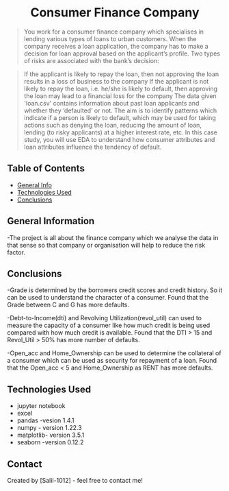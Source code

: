 # <center> Consumer Finance Company</center>
> You work for a consumer finance company which specialises in lending various types of loans to urban customers. When the company receives a loan application, the company has to make a decision for loan approval based on the applicant’s profile. Two types of risks are associated with the bank’s decision:

>If the applicant is likely to repay the loan, then not approving the loan results in a loss of business to the company
If the applicant is not likely to repay the loan, i.e. he/she is likely to default, then approving the loan may lead to a financial loss for the company
> The data given 'loan.csv' contains information about past loan applicants and whether they ‘defaulted’ or not. The aim is to identify patterns which indicate if a person is likely to default, which may be used for taking actions such as denying the loan, reducing the amount of loan, lending (to risky applicants) at a higher interest rate, etc.
>In this case study, you will use EDA to understand how consumer attributes and loan attributes influence the tendency of default.


## Table of Contents
* [General Info](#general-information) 
* [Technologies Used](#Technologies-Used)  
* [Conclusions](#Conclusions)  


<!-- You can include any other section that is pertinent to your problem -->

## General Information
-The project is all about the finance company which we analyse the data in that sense so that company or organisation will help to reduce the risk factor.


## Conclusions
 
-Grade is determined by the borrowers credit scores and credit history. So it can be used to understand the 
character of a consumer. Found that the Grade between C and G has more defaults. 
 
-Debt-to-Income(dti) and Revolving Utilization(revol_util) can used to measure the capacity of a consumer 
like how much credit is being used compared with how much credit is available. 
Found that the DTI > 15 and Revol_Util > 50% has more number of defaults. 
 
-Open_acc and Home_Ownership can be used to determine the collateral of a consumer which can be used 
as security for repayment of a loan. Found that the Open_acc < 5 and Home_Ownership as RENT has 
more defaults.




## Technologies Used
- jupyter notebook
- excel
- pandas -vesion 1.4.1
- numpy - version 1.22.3
- matplotlib- version 3.5.1
- seaborn -version 0.12.2




## Contact
Created by [Salil-1012] - feel free to contact me!

